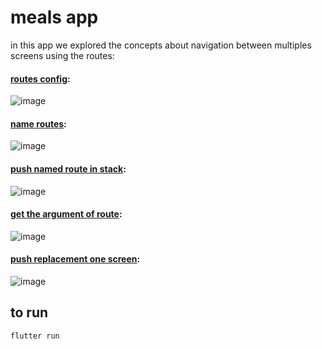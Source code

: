 # meals app

in this app we explored  the concepts about navigation between multiples screens using the routes:

#### [routes config](https://github.com/robsonoduarte/learn-flutter/blob/4039265a2f0815fcd0f4a1c0fd9f7ee353cb2457/flutter_course/meals/lib/main.dart#L67-L72):
![image](https://user-images.githubusercontent.com/797845/218208662-9a7550be-ba58-493d-a50a-eba002e541c3.png)


#### [name routes](https://github.com/robsonoduarte/learn-flutter/blob/4039265a2f0815fcd0f4a1c0fd9f7ee353cb2457/flutter_course/meals/lib/uttils/app_routes.dart#L2-L5):
![image](https://user-images.githubusercontent.com/797845/218208737-d3a0a9d6-44e8-4df9-8704-169d5ae9ccea.png)

#### [push named route in stack](https://github.com/robsonoduarte/learn-flutter/blob/4039265a2f0815fcd0f4a1c0fd9f7ee353cb2457/flutter_course/meals/lib/components/category_item.dart#L11-L14):
![image](https://user-images.githubusercontent.com/797845/218209387-8c30e935-16a2-4bf5-975e-53f4f3580791.png)

#### [get the argument of route](https://github.com/robsonoduarte/learn-flutter/blob/4039265a2f0815fcd0f4a1c0fd9f7ee353cb2457/flutter_course/meals/lib/screens/categories_meals_screen.dart#L13):
![image](https://user-images.githubusercontent.com/797845/218211692-566fa2a8-5a1e-4b06-b3cf-772bb0acc157.png)

#### [push replacement one screen](https://github.com/robsonoduarte/learn-flutter/blob/4039265a2f0815fcd0f4a1c0fd9f7ee353cb2457/flutter_course/meals/lib/components/main_drawer.dart#L49):
![image](https://user-images.githubusercontent.com/797845/218209976-3c43723a-fbba-4aac-9ad2-ae683be1aa41.png)


## to run
```shell
flutter run
```
